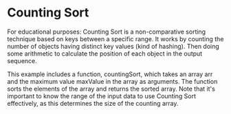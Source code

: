 # Counting Sort

For educational purposes: Counting Sort is a non-comparative sorting technique based on keys between a specific range. It works by counting the number of objects having distinct key values (kind of hashing). Then doing some arithmetic to calculate the position of each object in the output sequence.

This example includes a function, countingSort, which takes an array arr and the maximum value maxValue in the array as arguments. The function sorts the elements of the array and returns the sorted array. Note that it's important to know the range of the input data to use Counting Sort effectively, as this determines the size of the counting array.